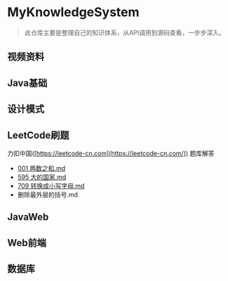 # MyKnowledgeSystem
> 此仓库主要是整理自己的知识体系，从API调用到源码查看，一步步深入。

## 视频资料

## Java基础

## 设计模式

## LeetCode刷题

力扣中国([https://leetcode-cn.com](https://leetcode-cn.com/)) 题库解答

- [001 两数之和.md](https://github.com/MiracleTaoTao/MyKnowledgeSystem/blob/master/LeetCode%E5%88%B7%E9%A2%98/001%E4%B8%A4%E6%95%B0%E4%B9%8B%E5%92%8C.md)
- [595 大的国家.md](https://github.com/MiracleTaoTao/MyKnowledgeSystem/blob/master/LeetCode%E5%88%B7%E9%A2%98/595%20%E5%A4%A7%E7%9A%84%E5%9B%BD%E5%AE%B6.md)
- [709 转换成小写字母.md](https://github.com/MiracleTaoTao/MyKnowledgeSystem/blob/master/LeetCode%E5%88%B7%E9%A2%98/709%20%E8%BD%AC%E6%8D%A2%E6%88%90%E5%B0%8F%E5%86%99%E5%AD%97%E6%AF%8D.md)
- 删除最外层的括号.md

## JavaWeb

## Web前端

## 数据库

